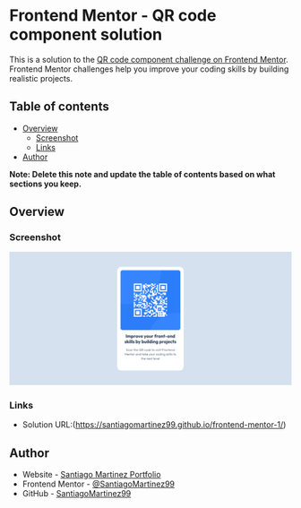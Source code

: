 # Frontend Mentor - QR code component solution

This is a solution to the [QR code component challenge on Frontend Mentor](https://www.frontendmentor.io/challenges/qr-code-component-iux_sIO_H). Frontend Mentor challenges help you improve your coding skills by building realistic projects. 

## Table of contents

- [Overview](#overview)
  - [Screenshot](#screenshot)
  - [Links](#links)
- [Author](#author)

**Note: Delete this note and update the table of contents based on what sections you keep.**

## Overview

### Screenshot

![](./screenshot.png)

### Links

- Solution URL:(https://santiagomartinez99.github.io/frontend-mentor-1/)


## Author

- Website - [Santiago Martinez Portfolio](davidmartinezdevv.netlify.app)
- Frontend Mentor - [@SantiagoMartinez99](https://www.frontendmentor.io/profile/SantiagoMartinez99)
- GitHub - [SantiagoMartinez99](https://github.com/SantiagoMartinez99)

